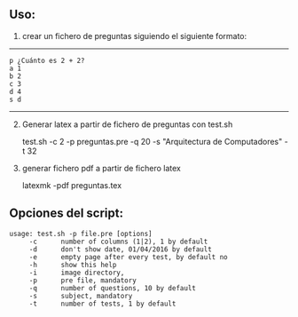 Uso:
----

1. crear un fichero de preguntas siguiendo el siguiente formato:

---

	p ¿Cuánto es 2 + 2?
	a 1
	b 2
	c 3
	d 4
	s d

---

2. Generar latex a partir de fichero de preguntas con test.sh

	test.sh -c 2 -p preguntas.pre -q 20 -s "Arquitectura de Computadores" -t 32

3. generar fichero pdf a partir de fichero latex

	latexmk -pdf preguntas.tex

Opciones del script:
--------------------

	usage: test.sh -p file.pre [options]
		 -c 	 number of columns (1|2), 1 by default
		 -d 	 don't show date, 01/04/2016 by default
		 -e 	 empty page after every test, by default no
		 -h 	 show this help
		 -i 	 image directory, 
		 -p 	 pre file, mandatory
		 -q 	 number of questions, 10 by default
		 -s 	 subject, mandatory
		 -t 	 number of tests, 1 by default
